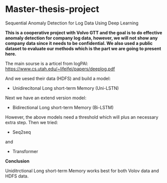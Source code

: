 

# Master-thesis-project
Sequential Anomaly Detection for Log Data Using Deep Learning

**This is a cooperative project with Volvo GTT and the goal is to do effective anomaly detection for company log data, however, we will not show any company data since it needs to be confidential.  We also used a public dataset to evaluate our methods which is the part we are going to present here.**


The main sourse is a articel from logPAI: <https://www.cs.utah.edu/~lifeifei/papers/deeplog.pdf>

And we uesed their data (HDFS) and build a model:

- Unidirecitonal Long short-term Memory (Uni-LSTN)

Next we have an extend version model:

- Bidirectional Long short-term Memory (Bi-LSTM)

However, the above models need a threshold which will plus an necessary extra step. Then we tried: 

- Seq2seq 

and

- Transformer

**Conclusion**

Uniditrctional Long short-term Memory works best for both Volov data and HDFS data.
